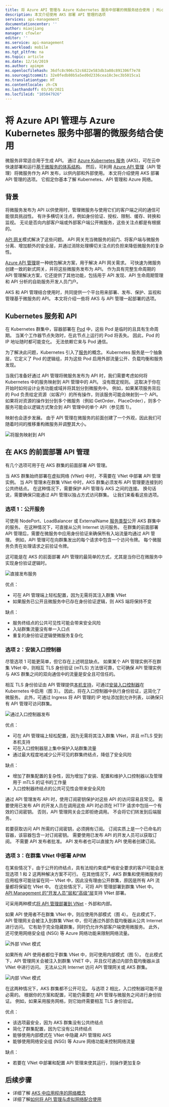 ```yaml
---
title: 将 Azure API 管理与 Azure Kubernetes 服务中部署的微服务结合使用 | Microsoft Docs
description: 本文介绍使用 AKS 部署 API 管理的选项
services: api-management
documentationcenter: ''
author: miaojiang
manager: cfowler
editor: ''
ms.service: api-management
ms.workload: mobile
ms.tgt_pltfrm: na
ms.topic: article
ms.date: 12/14/2019
ms.author: apimpm
ms.openlocfilehash: 36dfc8c906c52c6822e583db3a08c891306f7e78
ms.sourcegitcommit: 32e0fedb80b5a5ed0d2336cea18c3ec3b5015ca1
ms.translationtype: HT
ms.contentlocale: zh-CN
ms.lasthandoff: 03/30/2021
ms.locfileid: "105047926"
---
```

# <a name="use-azure-api-management-with-microservices-deployed-in-azure-kubernetes-service"></a>将 Azure API 管理与 Azure Kubernetes 服务中部署的微服务结合使用

微服务非常适合用于生成 API。 通过 [Azure Kubernetes 服务](https://azure.microsoft.com/services/kubernetes-service/) (AKS)，可在云中快速部署和运行[基于微服务的体系结构](/azure/architecture/guide/architecture-styles/microservices)。 然后，可利用 [Azure API 管理](https://aka.ms/apimrocks)（API 管理）将微服务作为 API 发布，以供内部和外部使用。 本文将介绍使用 AKS 部署 API 管理的选项。 它假定你基本了解 Kubernetes、API 管理和 Azure 网络。 

## <a name="background"></a>背景

将微服务发布为 API 以供使用时，管理微服务与使用它们的客户端之间的通信可能很具挑战性。 有许多横切关注点，例如身份验证、授权、限制、缓存、转换和监视。 无论是否向内部客户端或外部客户端公开微服务，这些关注点都是有根据的。 

[API 网关](/dotnet/architecture/microservices/architect-microservice-container-applications/direct-client-to-microservice-communication-versus-the-api-gateway-pattern)模式解决了这些问题。 API 网关充当微服务的前门、将客户端与微服务分离、增加额外的安全层，并通过消除处理横切关注点的负担来降低微服务的复杂性。 

[Azure API 管理](https://aka.ms/apimrocks)是一种统包解决方案，用于解决 API 网关需求。 可快速为微服务创建一致的新式网关，并将这些微服务发布为 API。 作为具有完整生命周期的 API 管理解决方案，它还提供了其他功能，包括用于 API 发现、API 生命周期管理和 API 分析的自助服务开发人员门户。

AKS 和 API 管理结合使用时，共同提供一个平台用来部署、发布、保护、监视和管理基于微服务的 API。 本文将介绍一些将 AKS 与 API 管理一起部署的选项。 

## <a name="kubernetes-services-and-apis"></a>Kubernetes 服务和 API

在 Kubernetes 群集中，容器部署在 [Pod](https://kubernetes.io/docs/concepts/workloads/pods/pod/) 中，这些 Pod 是临时的且具有生命周期。 当某个工作器节点失效时，在此节点上运行的 Pod 将丢失。 因此，Pod 的 IP 地址随时都可能变化。 无法依赖它来与 Pod 通信。 

为了解决此问题，Kubernetes 引入了[服务](https://kubernetes.io/docs/concepts/services-networking/service/)的概念。 Kubernetes 服务是一个抽象层，它定义了 Pod 的逻辑组，并为这些 Pod 启用外部流量公开、负载均衡和服务发现。 

当我们准备好通过 API 管理将微服务发布为 API 时，我们需要考虑如何将 Kubernetes 中的服务映射到 API 管理中的 API。 没有既定规则。 这取决于你在开始时如何设计业务功能或域并将其划分到微服务中。 例如，如果某项服务背后的 Pod 负责给定资源（如客户）的所有操作，则该服务可能会映射到一个 API。 如果将对资源的操作划分到多个微服务（例如 GetOrder、PlaceOrder），则多个服务可能会以逻辑方式聚合到 API 管理中的单个 API（参见图 1）。 

映射也会逐步发展。 由于 API 管理在微服务的前面创建了一个外观，因此我们可随着时间的推移重构微服务并调整其大小。 

![将服务映射到 API](./media/api-management-aks/service-api-mapping.png)

## <a name="deploy-api-management-in-front-of-aks"></a>在 AKS 的前面部署 API 管理

有几个选项可用于在 AKS 群集的前面部署 API 管理。 

当 AKS 群集始终部署在虚拟网络 (VNet) 中时，不需要在 VNet 中部署 API 管理实例。 当 API 管理未在群集 VNet 中时，AKS 群集必须发布 API 管理要连接到的公共终结点。 在这种情况下，需要保护 API 管理与 AKS 之间的连接。 换句话说，需要确保只能通过 API 管理以独占方式访问群集。 让我们来看看这些选项。 

### <a name="option-1-expose-services-publicly"></a>选项 1：公开服务

可使用 NodePort、LoadBalancer 或 ExternalName [服务类型](../aks/concepts-network.md)公开 AKS 群集中的服务。 在这种情况下，可直接从公共 Internet 访问服务。 在群集的前面部署 API 管理后，需要在微服务中应用身份验证来确保所有入站流量均通过 API 管理。 例如，API 管理可在向群集发出的每个请求中包含一个访问令牌。 每个微服务负责在处理请求之前验证令牌。 


这可能是在 AKS 的前面部署 API 管理的最简单的方式，尤其是当你已在微服务中实现身份验证逻辑时。 

![直接发布服务](./media/api-management-aks/direct.png)

优点：
* 可在 API 管理端上轻松配置，因为无需将其注入群集 VNet
* 如果服务已公开且微服务中已存在身份验证逻辑，则 AKS 端将保持不变

缺点：
* 服务终结点的公共可见性可能会带来安全风险
* 入站群集流量没有单一入口点
* 重复的身份验证逻辑使微服务复杂化

### <a name="option-2-install-an-ingress-controller"></a>选项 2：安装入口控制器

尽管选项 1 可能更简单，但它存在上述明显缺点。 如果某个 API 管理实例不在群集 VNet 中，则相互 TLS 身份验证 (mTLS) 方法很可靠，它可确保 API 管理实例与 AKS 群集之间的双向通信中的流量是安全且可信任的。 

相互 TLS 身份验证由 API 管理提供[本机支持](./api-management-howto-mutual-certificates.md)，可通过[安装入口控制器](../aks/ingress-own-tls.md)在 Kubernetes 中启用（图 3）。 因此，将在入口控制器中执行身份验证，这简化了微服务。 此外，可通过 Ingress 将 API 管理的 IP 地址添加到允许列表，以确保只有 API 管理可访问群集。  

 
![通过入口控制器发布](./media/api-management-aks/ingress-controller.png)


优点：
* 可在 API 管理端上轻松配置，因为无需将其注入群集 VNet，并且 mTLS 受到本机支持
* 可在入口控制器层上集中保护入站群集流量
* 通过最大程度地减少公开可见的群集终结点，降低了安全风险

缺点：
* 增加了群集配置的复杂性，因为增加了安装、配置和维护入口控制器以及管理用于 mTLS 的证书的工作量
* 入口控制器终结点的公共可见性会带来安全风险


通过 API 管理发布 API 时，使用订阅密钥保护对这些 API 的访问容易且常见。 需要使用已发布 API 的开发人员在调用这些 API 时必须在 HTTP 请求中包括一个有效的订阅密钥。 否则，API 管理网关会立即拒绝调用。 不会将它们转发到后端服务。

若要获取访问 API 所需的订阅密钥，必须拥有订阅。 订阅实质上是一个已命名的容器，该容器包含一对订阅密钥。 需要使用已发布 API 的开发人员可以获取订阅。 不需要 API 发布者批准。 API 发布者也可以直接为 API 使用者创建订阅。

### <a name="option-3-deploy-apim-inside-the-cluster-vnet"></a>选项 3：在群集 VNet 中部署 APIM

在某些情况下，由于公开的终结点，具有法规约束或严格安全要求的客户可能会发现选项 1 和 2 这两种解决方案不可行。 在其他情况下，AKS 群集和使用微服务的应用程序可能驻留在同一 VNet 中，因此没有理由公开群集，原因是所有 API 流量都将保留在 VNet 中。 在这些情况下，可将 API 管理部署到群集 VNet 中。 [API Management 的“开发人员”层和“高级”层](https://aka.ms/apimpricing)支持 VNet 部署。 

可采用两种模式[将 API 管理部署到 VNet](./api-management-using-with-vnet.md) - 外部和内部。 

如果 API 使用者不在群集 VNet 中，则应使用外部模式（图 4）。 在此模式下，API 管理网关会被注入到群集 VNet 中，但可通过外部负载均衡器从公共 Internet 进行访问。 它有助于完全隐藏群集，同时仍允许外部客户端使用微服务。 此外，还可使用网络安全组 (NSG) 等 Azure 网络功能来限制网络流量。

![外部 VNet 模式](./media/api-management-aks/vnet-external.png)

如果所有 API 使用者都位于群集 VNet 中，则可使用内部模式（图 5）。 在此模式下，API 管理网关会被注入到群集 VNET 中，并且仅可通过内部负载均衡器从该 VNet 中进行访问。 无法从公共 Internet 访问 API 管理网关或 AKS 群集。 

![内部 VNet 模式](./media/api-management-aks/vnet-internal.png)

 在这两种情况下，AKS 群集都不公开可见。 与选项 2 相比，入口控制器可能不是必需的。 根据你的方案和配置，可能仍需要在 API 管理与微服务之间进行身份验证。 例如，如果采用服务网格，则它始终需要相互 TLS 身份验证。 

优点：
* 该选项最安全，因为 AKS 群集没有公共终结点
* 简化了群集配置，因为它没有公共终结点
* 能够使用内部模式在 VNet 中隐藏 API 管理和 AKS
* 能够使用网络安全组 (NSG) 等 Azure 网络功能来控制网络流量

缺点：
* 若要在 VNet 中部署和配置 API 管理来使其运行，则操作更加复杂

## <a name="next-steps"></a>后续步骤

* 详细了解 [AKS 中应用程序的网络概念](../aks/concepts-network.md)
* 详细了解[如何将 API 管理与虚拟网络配合使用](./api-management-using-with-vnet.md)
